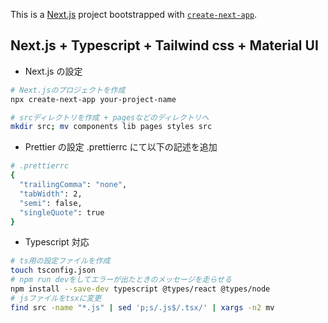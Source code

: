 This is a [Next.js](https://nextjs.org/) project bootstrapped with [`create-next-app`](https://github.com/vercel/next.js/tree/canary/packages/create-next-app).

## Next.js + Typescript + Tailwind css + Material UI

- Next.js の設定

```bash
# Next.jsのプロジェクトを作成
npx create-next-app your-project-name

# srcディレクトリを作成 + pagesなどのディレクトリへ
mkdir src; mv components lib pages styles src

```

- Prettier の設定
  .prettierrc にて以下の記述を追加

```bash
# .prettierrc
{
  "trailingComma": "none",
  "tabWidth": 2,
  "semi": false,
  "singleQuote": true
}

```

- Typescript 対応

```bash
# ts用の設定ファイルを作成
touch tsconfig.json
# npm run devをしてエラーが出たときのメッセージを走らせる
npm install --save-dev typescript @types/react @types/node
# jsファイルをtsxに変更
find src -name "*.js" | sed 'p;s/.js$/.tsx/' | xargs -n2 mv
```
